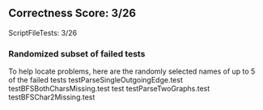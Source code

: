  ## Correctness Score: 3/26
ScriptFileTests: 3/26

### Randomized subset of failed tests
To help locate problems, here are the randomly selected names
of up to 5 of the failed tests
testParseSingleOutgoingEdge.test
testBFSBothCharsMissing.test
test
testParseTwoGraphs.test
testBFSChar2Missing.test
